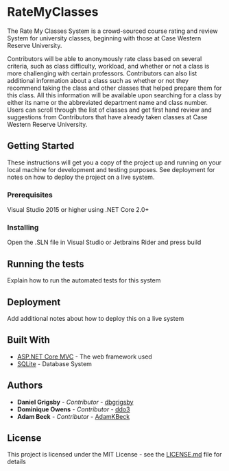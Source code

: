 # RateMyClasses
The Rate My Classes System is a crowd-sourced course rating and review System for university classes, beginning with those at Case Western Reserve University.

Contributors will be able to anonymously rate class based on several criteria, such as class difficulty, workload, and whether or not a class is more challenging with certain professors. Contributors can also list additional information about a class such as whether or not they recommend taking the class and other classes that helped prepare them for this class. All this information will be available upon searching for a class by either its name or the abbreviated department name and class number. Users can scroll through the list of classes and get first hand review and suggestions from Contributors that have already taken classes at Case Western Reserve University.

## Getting Started

These instructions will get you a copy of the project up and running on your local machine for development and testing purposes. See deployment for notes on how to deploy the project on a live system.

### Prerequisites
Visual Studio 2015 or higher using .NET Core 2.0+


### Installing

Open the .SLN file in Visual Studio or Jetbrains Rider and press build

## Running the tests

Explain how to run the automated tests for this system


## Deployment

Add additional notes about how to deploy this on a live system

## Built With

* [ASP.NET Core MVC](https://docs.microsoft.com/en-us/aspnet/core/) - The web framework used
* [SQLite](https://www.sqlite.org/index.html) - Database System


## Authors
* **Daniel Grigsby** - *Contributor* - [dbgrigsby](https://github.com/dbgrigsby)
* **Dominique Owens** - *Contributor* - [ddo3](https://github.com/ddo3)
* **Adam Beck** - *Contributor* - [AdamKBeck](https://github.com/AdamKBeck)


## License

This project is licensed under the MIT License - see the [LICENSE.md](LICENSE.md) file for details



